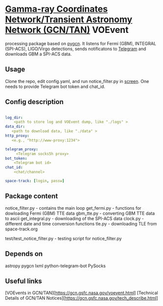# [Gamma-ray Coordinates Network/Transient Astronomy Network (GCN/TAN)][1] VOEvent 
processing package based on [pygcn][2].
It listens for Fermi (GBM), INTEGRAL (SPI-ACS), LIGO/Virgo detections, sends notificatons to [Telegram][3] and downloads GBM a SPI-ACS data. 

## Usage

Clone the repo, edit config.yaml, and run notice_filter.py in [screen][4]. 
One needs to provide Telegram bot token and chat_id.

## Config description

```yaml

log_dir:
    <path to store log and VOEvent dump, like "./logs" >
data_dir:
   <path to download data, like "./data" >
http_proxy:
   <e.g., "http://www-proxy:1234">

telegram_proxy:
     <Telegram socks5h proxy>
bot_token:
    <Telegram bot id>
chat_id:
    <chat/channel>

space-track: [login, passw]

```

## Package content
notice_filter.py - contains the main loop
get_fermi.py - functions for dowloading Fermi (GBM) TTE data
gbm_tte.py - converting GBM TTE data to ascii
get_integral.py - downloading of the SPI-ACS data
clock.py - different date and time conversion functions
tle.py - downloading TLE from space-track.org

test/test_notice_filter.py - testing script for notice_filter.py

## Depends on

astropy
pygcn
lxml
python-telegram-bot
PySocks

## Useful links
[VOEvents in GCN/TAN][https://gcn.gsfc.nasa.gov/voevent.html]
[Technical Details of GCN/TAN Notices][https://gcn.gsfc.nasa.gov/tech_describe.html]


[1]: http://gcn.gsfc.nasa.gov
[2]: https://github.com/lpsinger/pygcn
[3]: https://telegram.org
[4]: https://www.tecmint.com/screen-command-examples-to-manage-linux-terminals/